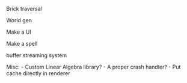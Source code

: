 Brick traversal

World gen

Make a UI

Make a spell

buffer streaming system




Misc:
    - Custom Linear Algebra library?
    - A proper crash handler?
    - Put cache directly in renderer
